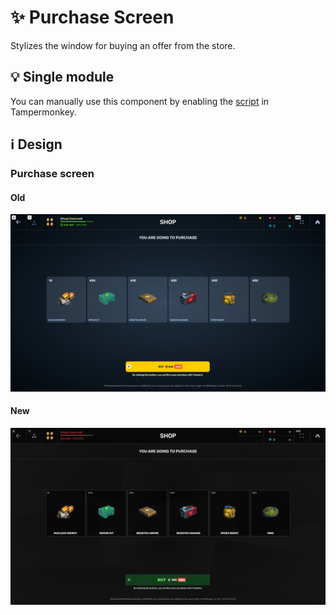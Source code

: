 # :sparkles: Purchase Screen

Stylizes the window for buying an offer from the store.

## :bulb: Single module

You can manually use this component by enabling the [script](https://github.com/OrakomoRi/Severitium/blob/main/src/Shop/PurchaseScreen/PurchaseScreen.user.js?raw=true) in Tampermonkey.

## :information_source: Design

### Purchase screen

#### Old

![](/images/shop/old/purchasescreen.png)

#### New

![](/images/shop/new/purchasescreen.png)